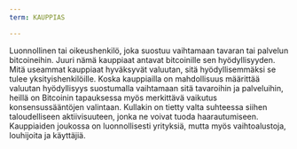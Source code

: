 ```yaml
---
term: KAUPPIAS

---
```

Luonnollinen tai oikeushenkilö, joka suostuu vaihtamaan tavaran tai palvelun bitcoineihin. Juuri nämä kauppiaat antavat bitcoinille sen hyödyllisyyden. Mitä useammat kauppiaat hyväksyvät valuutan, sitä hyödyllisemmäksi se tulee yksityishenkilöille. Koska kauppiailla on mahdollisuus määrittää valuutan hyödyllisyys suostumalla vaihtamaan sitä tavaroihin ja palveluihin, heillä on Bitcoinin tapauksessa myös merkittävä vaikutus konsensussääntöjen valintaan. Kullakin on tietty valta suhteessa siihen taloudelliseen aktiivisuuteen, jonka ne voivat tuoda haarautumiseen. Kauppiaiden joukossa on luonnollisesti yrityksiä, mutta myös vaihtoalustoja, louhijoita ja käyttäjiä.